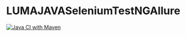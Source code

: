 # LUMAJAVASeleniumTestNGAllure
[![Java CI with Maven](https://github.com/SafronovaOlga/LUMAJavaSeleniumTestNGAllure/actions/workflows/build.yml/badge.svg)](https://github.com/SafronovaOlga/LUMAJavaSeleniumTestNGAllure/actions/workflows/build.yml)
